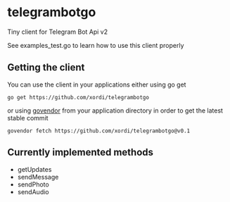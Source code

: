 # telegrambotgo
Tiny client for Telegram Bot Api v2

See examples_test.go to learn how to use this client properly

## Getting the client

You can use the client in your applications either using go get 

```
go get https://github.com/xordi/telegrambotgo
```

or using [govendor](https://github.com/kardianos/govendor) from your application directory in order to get the latest stable commit

```
govendor fetch https://github.com/xordi/telegrambotgo@v0.1
```

## Currently implemented methods
- getUpdates
- sendMessage
- sendPhoto
- sendAudio
